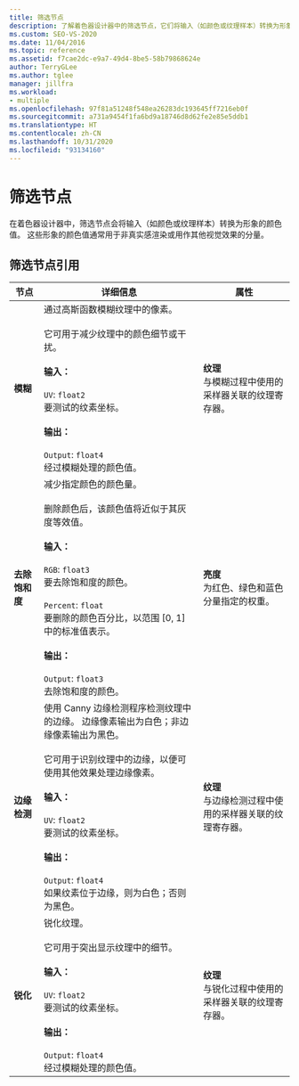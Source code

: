 ```yaml
---
title: 筛选节点
description: 了解着色器设计器中的筛选节点，它们将输入（如颜色或纹理样本）转换为形象的颜色值。
ms.custom: SEO-VS-2020
ms.date: 11/04/2016
ms.topic: reference
ms.assetid: f7cae2dc-e9a7-49d4-8be5-58b79868624e
author: TerryGLee
ms.author: tglee
manager: jillfra
ms.workload:
- multiple
ms.openlocfilehash: 97f81a51248f548ea26283dc193645ff7216eb0f
ms.sourcegitcommit: a731a9454f1fa6bd9a18746d8d62fe2e85e5ddb1
ms.translationtype: HT
ms.contentlocale: zh-CN
ms.lasthandoff: 10/31/2020
ms.locfileid: "93134160"
---
```

# <a name="filter-nodes"></a>筛选节点

在着色器设计器中，筛选节点会将输入（如颜色或纹理样本）转换为形象的颜色值。 这些形象的颜色值通常用于非真实感渲染或用作其他视觉效果的分量。

## <a name="filter-node-reference"></a>筛选节点引用

|节点|详细信息|属性|
|----------|-------------|----------------|
|**模糊**|通过高斯函数模糊纹理中的像素。<br /><br /> 它可用于减少纹理中的颜色细节或干扰。<br /><br /> **输入：**<br /><br /> `UV`: `float2`<br /> 要测试的纹素坐标。<br /><br /> **输出：**<br /><br /> `Output`: `float4`<br /> 经过模糊处理的颜色值。|**纹理**<br /> 与模糊过程中使用的采样器关联的纹理寄存器。|
|**去除饱和度**|减少指定颜色的颜色量。<br /><br /> 删除颜色后，该颜色值将近似于其灰度等效值。<br /><br /> **输入：**<br /><br /> `RGB`: `float3`<br /> 要去除饱和度的颜色。<br /><br /> `Percent`: `float`<br /> 要删除的颜色百分比，以范围 [0, 1] 中的标准值表示。<br /><br /> **输出：**<br /><br /> `Output`: `float3`<br /> 去除饱和度的颜色。|**亮度**<br /> 为红色、绿色和蓝色分量指定的权重。|
|**边缘检测**|使用 Canny 边缘检测程序检测纹理中的边缘。 边缘像素输出为白色；非边缘像素输出为黑色。<br /><br /> 它可用于识别纹理中的边缘，以便可使用其他效果处理边缘像素。<br /><br /> **输入：**<br /><br /> `UV`: `float2`<br /> 要测试的纹素坐标。<br /><br /> **输出：**<br /><br /> `Output`: `float4`<br /> 如果纹素位于边缘，则为白色；否则为黑色。|**纹理**<br /> 与边缘检测过程中使用的采样器关联的纹理寄存器。|
|**锐化**|锐化纹理。<br /><br /> 它可用于突出显示纹理中的细节。<br /><br /> **输入：**<br /><br /> `UV`: `float2`<br /> 要测试的纹素坐标。<br /><br /> **输出：**<br /><br /> `Output`: `float4`<br /> 经过模糊处理的颜色值。|**纹理**<br /> 与锐化过程中使用的采样器关联的纹理寄存器。|